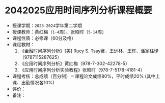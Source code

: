 # 2042025应用时间序列分析课程概要

+ 授课学期：`2023-2024`学年第二学期
+ 授课教师：黄红梅（`1-4`周）、张昭时（`5-14`周）
+ 课程性质：必修课（60分及格）
+ 课程教材：
  1. 《金融时间序列分析》[美] Ruey S. Tsay著，王远林、王辉、潘家柱译（9787115287625）
  2. 《应用时间序列分析》黄红梅（978-7-302-42278-5）
  3. 《应用时间序列分析实验教程》张昭时（978-7-5178-4181-4）
+ 课程考核：总成绩（百分制）＝课程论文成绩80%，平时成绩20% (其中上课、出勤情况各10%)
+ 评价：
+ 备注：
